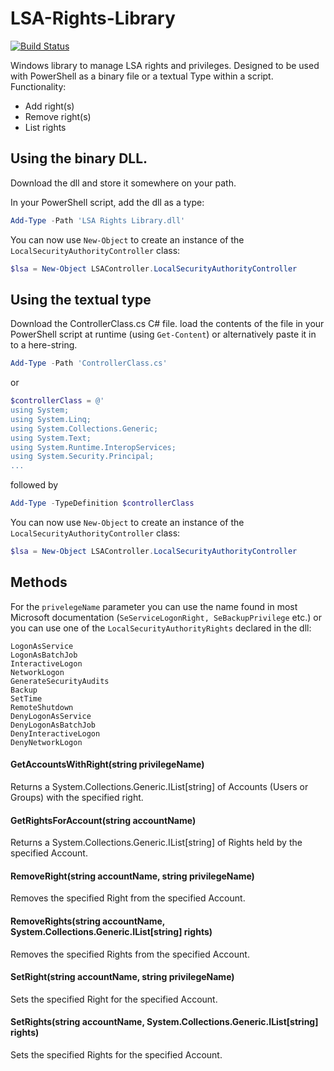 # LSA-Rights-Library
[![Build Status](https://dev.azure.com/wightsci/GitHubRepos/_apis/build/status/wightsci.LSA-Rights-Library?branchName=master)](https://dev.azure.com/wightsci/GitHubRepos/_build/latest?definitionId=2&branchName=master)

Windows library to manage LSA rights and privileges. Designed to be used with PowerShell as a binary file or a textual Type within a script.
Functionality:
* Add right(s)
* Remove right(s)
* List rights

## Using the binary DLL.
Download the dll and store it somewhere on your path.

In your PowerShell script, add the dll as a type:
```PowerShell
Add-Type -Path 'LSA Rights Library.dll'
```
You can now use ```New-Object``` to create an instance of the ```LocalSecurityAuthorityController``` class:
```PowerShell
$lsa = New-Object LSAController.LocalSecurityAuthorityController
```

## Using the textual type
Download the ControllerClass.cs C# file.
load the contents of the file in your PowerShell script at runtime (using ```Get-Content```) or 
alternatively paste it in to a here-string.

```PowerShell
Add-Type -Path 'ControllerClass.cs'
```
or

```PowerShell
$controllerClass = @'
using System;
using System.Linq;
using System.Collections.Generic;
using System.Text;
using System.Runtime.InteropServices;
using System.Security.Principal;
...
```
followed by
```PowerShell
Add-Type -TypeDefinition $controllerClass
```
You can now use ```New-Object``` to create an instance of the ```LocalSecurityAuthorityController``` class:
```PowerShell
$lsa = New-Object LSAController.LocalSecurityAuthorityController
```



## Methods
For the ```privelegeName``` parameter you can use the name found in most Microsoft documentation (```SeServiceLogonRight, SeBackupPrivilege``` etc.) 
or you can use one of the ```LocalSecurityAuthorityRights``` declared in the dll:

```
LogonAsService
LogonAsBatchJob
InteractiveLogon
NetworkLogon
GenerateSecurityAudits
Backup
SetTime
RemoteShutdown
DenyLogonAsService
DenyLogonAsBatchJob
DenyInteractiveLogon
DenyNetworkLogon
```

#### GetAccountsWithRight(string privilegeName)
Returns a System.Collections.Generic.IList[string] of Accounts (Users or Groups) with the specified right.

#### GetRightsForAccount(string accountName)
Returns a System.Collections.Generic.IList[string] of Rights held by the specified  Account.

#### RemoveRight(string accountName, string privilegeName)
Removes the specified Right from the specified Account.

#### RemoveRights(string accountName, System.Collections.Generic.IList[string] rights)
Removes the specified Rights from the specified Account.

#### SetRight(string accountName, string privilegeName)
Sets the specified Right for the specified Account.

#### SetRights(string accountName, System.Collections.Generic.IList[string] rights)
Sets the specified Rights for the specified Account.